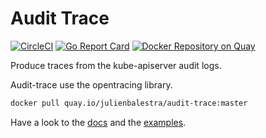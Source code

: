 # Audit Trace 

[![CircleCI](https://circleci.com/gh/JulienBalestra/audit-trace.svg?style=svg)](https://circleci.com/gh/JulienBalestra/audit-trace) [![Go Report Card](https://goreportcard.com/badge/github.com/JulienBalestra/audit-trace)](https://goreportcard.com/report/github.com/JulienBalestra/audit-trace)  [![Docker Repository on Quay](https://quay.io/repository/julienbalestra/audit-trace/status "Docker Repository on Quay")](https://quay.io/repository/julienbalestra/audit-trace)


Produce traces from the kube-apiserver audit logs.

Audit-trace use the opentracing library.

```bash
docker pull quay.io/julienbalestra/audit-trace:master
```

Have a look to the [docs](docs) and the [examples](examples).
